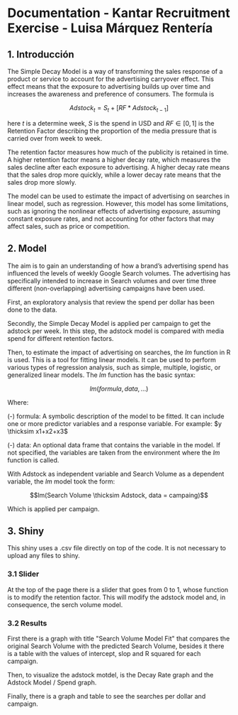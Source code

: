 # Documentation - Kantar Recruitment Exercise - Luisa Márquez Rentería

## 1. Introducción

The Simple Decay Model is a way of transforming the sales response of a product or service to account for the advertising carryover effect. This effect means that the exposure to advertising builds up over time and increases the awareness and preference of consumers. The formula is 

$$Adstock_{t} = S_{t} + [RF * Adstock_{t-1}]$$

here $t$ is a determine week, $S$ is the spend in USD and $RF \in [0,1]$ is the Retention Factor describing the proportion of the media pressure that is carried over from week to week.

The retention factor measures how much of the publicity is retained in time. A higher retention factor means a higher decay rate, which measures the sales decline after each exposure to advertising. A higher decay rate means that the sales drop more quickly, while a lower decay rate means that the sales drop more slowly. 

The model can be used to estimate the impact of advertising on searches in linear model, such as regression. However, this model has some limitations, such as ignoring the nonlinear effects of advertising exposure, assuming constant exposure rates, and not accounting for other factors that may affect sales, such as price or competition.

## 2. Model

The aim is to gain an understanding of how a brand’s advertising spend has influenced the levels of weekly Google Search volumes. The advertising has specifically intended to increase in Search volumes and over time three different (non-overlapping) advertising campaigns have been used. 
 
First, an exploratory analysis that review the spend per dollar has been done to the data.

Secondly, the Simple Decay Model is applied per campaign to get the adstock per week. In this step, the adstock model is compared with media spend for different retention factors.

Then, to estimate the impact of advertising on searches, the $lm$ function in R is used. This is a tool for fitting linear models. It can be used to perform various types of regression analysis, such as simple, multiple, logistic, or generalized linear models. The $lm$ function has the basic syntax:


$$lm(formula, data,...)$$

Where:

(-) formula: A symbolic description of the model to be fitted. It can include one or more predictor variables and a response variable. For example: $y \thicksim x1+x2+x3$

(-) data: An optional data frame that contains the variable in the model. If not specified, the variables are taken from the environment where the $lm$ function is called.

With Adstock as independent variable and Search Volume as a dependent variable, the $lm$ model took the form:

$$lm(Search Volume \thicksim Adstock, data = campaing)$$

Which is applied per campaign. 
 
## 3. Shiny

This shiny uses a .csv file directly on top of the code. It is not necessary to upload any files to shiny.

### 3.1 Slider

At the top of the page there is a slider that goes from 0 to 1, whose function is to modify the retention factor. This will modify the adstock model and, in consequence, the serch volume model.

### 3.2 Results

First there is a graph with title "Search Volume Model Fit" that compares the original Search Volume with the predicted Search Volume, besides it there is a table with the values of intercept, slop and R squared for each campaign. 

Then, to visualize the adstock motdel, is the Decay Rate graph and the Adstock Model / Spend graph.

Finally, there is a graph and table to see the searches per dollar and campaign.
